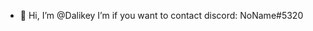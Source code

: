 - 👋 Hi, I’m @Dalikey
I’m if you want to contact 
discord: NoName#5320 

<!---
Dalikey/Dalikey is a ✨ special ✨ repository because its `README.md` (this file) appears on your GitHub profile.
You can click the Preview link to take a look at your changes.
--->
